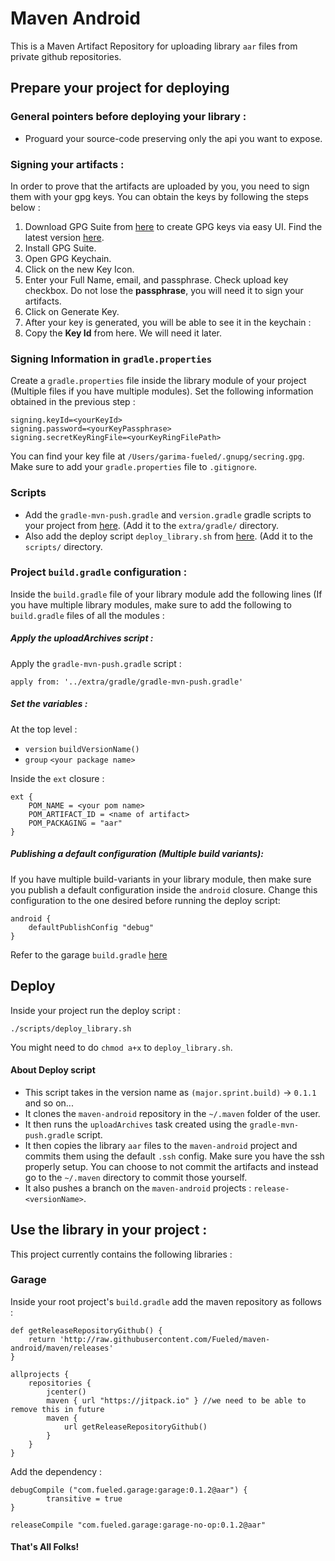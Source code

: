 # Maven Android
This is a Maven Artifact Repository for uploading library `aar` files from private github repositories.

## Prepare your project for deploying

### General pointers before deploying your library : 
 - Proguard your source-code preserving only the api you want to expose.

### Signing your artifacts :
In order to prove that the artifacts are uploaded by you, you need to sign them with your gpg keys. You can obtain the keys by following the steps below :

1. Download GPG Suite from [here](https://releases.gpgtools.org/GPG_Suite-2016.10_v2.dmg) to create GPG keys via easy UI. Find the latest version [here](https://gpgtools.org/).
2. Install GPG Suite.
3. Open GPG Keychain.
4. Click on the new Key Icon.
5. Enter your Full Name, email, and passphrase. Check upload key checkbox. Do not lose the **passphrase**, you will need it to sign your artifacts.
6. Click on Generate Key.
7. After your key is generated, you will be able to see it in the keychain :
8. Copy the **Key Id** from here. We will need it later.

### Signing Information in `gradle.properties`
Create a `gradle.properties` file inside the library module of your project (Multiple files if you have multiple modules). Set the following information obtained in the previous step :

```
signing.keyId=<yourKeyId>
signing.password=<yourKeyPassphrase>
signing.secretKeyRingFile=<yourKeyRingFilePath>
```
You can find your key file at `/Users/garima-fueled/.gnupg/secring.gpg`. Make sure to add your `gradle.properties` file to `.gitignore`.

### Scripts
 - Add the `gradle-mvn-push.gradle` and `version.gradle` gradle scripts to your project from [here](https://github.com/Fueled/garage-android/tree/master/extra/gradle). (Add it to the `extra/gradle/` directory. 
 - Also add the deploy script `deploy_library.sh` from [here](https://github.com/Fueled/garage-android/tree/master/scripts/). (Add it to the `scripts/` directory.

### Project `build.gradle` configuration : 

Inside the `build.gradle` file of your library module add the following lines (If you have multiple library modules, make sure to add the following to `build.gradle` files of all the modules :  

##### Apply the uploadArchives script :
Apply the `gradle-mvn-push.gradle` script : 

```
apply from: '../extra/gradle/gradle-mvn-push.gradle'
```

##### Set the variables :

At the top level : 

 - `version` `buildVersionName()`
 - `group` `<your package name>`

Inside the `ext` closure : 

```
ext {
	POM_NAME = <your pom name>
	POM_ARTIFACT_ID = <name of artifact>
	POM_PACKAGING = "aar"
}
```
##### Publishing a default configuration (Multiple build variants):

If you have multiple build-variants in your library module, then make sure you publish a default configuration inside the `android` closure. Change this configuration to the one desired  before running the deploy script:


```
android {
	defaultPublishConfig "debug"
}
```


Refer to the garage `build.gradle` [here](https://github.com/Fueled/garage-android/blob/master/garage/build.gradle)
 
 

## Deploy

Inside your project run the deploy script :
 
```
./scripts/deploy_library.sh
```
You might need to do `chmod a+x` to `deploy_library.sh`.

#### About Deploy script
 - This script takes in the version name as `(major.sprint.build)` -> `0.1.1` and so on...
 - It clones the `maven-android` repository in the `~/.maven` folder of the user.
 - It then runs the `uploadArchives` task created using the `gradle-mvn-push.gradle` script.
 - It then copies the library `aar` files to the `maven-android` project and commits them using the default `.ssh` config. Make sure you have the ssh properly setup. You can choose to not commit the artifacts and instead go to the `~/.maven` directory to commit those yourself.
 - It also pushes a branch on the `maven-android` projects : `release-<versionName>`.
 
 
## Use the library in your project :

This project currently contains the following libraries :

### Garage
Inside your root project's `build.gradle` add the maven repository as follows :

```
def getReleaseRepositoryGithub() {
    return 'http://raw.githubusercontent.com/Fueled/maven-android/maven/releases'
}

allprojects {
    repositories {
        jcenter()
        maven { url "https://jitpack.io" } //we need to be able to remove this in future
        maven {
            url getReleaseRepositoryGithub()
        }
    }
}

```

Add the dependency : 

```
debugCompile ("com.fueled.garage:garage:0.1.2@aar") {
    	transitive = true
}
```

```
releaseCompile "com.fueled.garage:garage-no-op:0.1.2@aar"
```
 
#### That's All Folks!